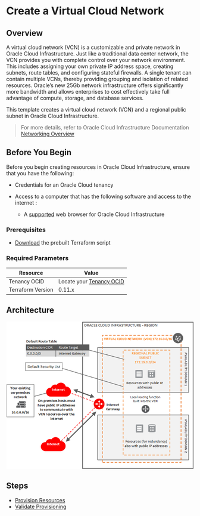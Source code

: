 # Create a Virtual Cloud Network

## Overview

A virtual cloud network (VCN) is a customizable and private network in Oracle Cloud Infrastructure. Just like a traditional data center network, the VCN provides you with complete control over your network environment. This includes assigning your own private IP address space, creating subnets, route tables, and configuring stateful firewalls. A single tenant can contain multiple VCNs, thereby providing grouping and isolation of related resources. Oracle’s new 25Gb network infrastructure offers significantly more bandwidth and allows enterprises to cost effectively take full advantage of compute, storage, and database services.

This template creates a virtual cloud network (VCN) and a regional public subnet in Oracle Cloud Infrastructure.

> For more details, refer to Oracle Cloud Infrastructure Documentation [Networking Overview](https://docs.cloud.oracle.com/en-us/iaas/Content/Network/Concepts/overview.htm)

## Before You Begin

Before you begin creating resources in Oracle Cloud Infrastructure, ensure that you have the following:

* Credentials for an Oracle Cloud tenancy

* Access to a computer that has the following software and access to the internet :

    * A [supported](https://docs.oracle.com/en/cloud/get-started/subscriptions-cloud/csgsg/web-browser-requirements.html) web browser for Oracle Cloud Infrastructure

### Prerequisites

* [Download](../scripts/terraform/resmgr/vcn.zip) the prebuilt Terraform script

### Required Parameters

| Resource       | Value |
|----------------|-------|
|Tenancy OCID    |Locate your [Tenancy OCID](https://docs.cloud.oracle.com/en-us/iaas/Content/General/Concepts/identifiers.htm)|
|Terraform Version | 0.11.x|

## Architecture

![](./about-this/images/oci-vcn.png)

## Steps

- [Provision Resources](?lab=provision-resources)
- [Validate Provisioning](?lab=validate-provisioning)
